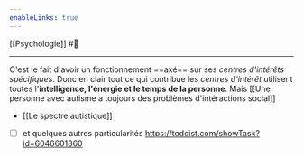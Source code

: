```yaml
---
enableLinks: true
---
```

[[Psychologie]] #🌱 
___
C'est le fait d'avoir un fonctionnement ==axé== sur ses *centres d'intérêts spécifiques*. Donc en clair tout ce qui contribue les *centres d'intérêt* utilisent toutes l'**intelligence, l'énergie et le temps de la personne**. 
Mais [[Une personne avec autisme a toujours des problèmes d'intéractions social]]

- [[Le spectre autistique]]

- [ ] et quelques autres particularités 
	https://todoist.com/showTask?id=6046601860